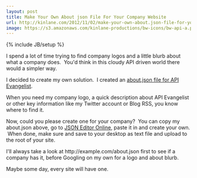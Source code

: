 ```yaml
---
layout: post
title: Make Your Own About json File For Your Company Website
url: http://kinlane.com/2012/11/02/make-your-own-about.json-file-for-your-company-website/
image: https://s3.amazonaws.com/kinlane-productions/bw-icons/bw-api-a.png
---
```

{% include JB/setup %}
<p>
     I spend a lot of time trying to find company logos and a little blurb about what a company does.  You'd think in this cloudy API driven world there would a simpler way.  
</p>
<p>
     I decided to create my own solution.  I created an <a href="http://www.apievangelist.com/about.json" target="_blank">about.json file for API Evangelist</a>.
</p><script src="https://gist.github.com/4003224.js?file=about.json" type="text/javascript">
</script>
<p>
     When you need my company logo, a quick description about API Evangelist or other key information like my Twitter account or Blog RSS, you know where to find it.
</p>
<p>
     Now, could you please create one for your company?  You can copy my about.json above, go to <a href="http://jsoneditoronline.org/">JSON Editor Online</a>, paste it in and create your own.  When done, make sure and save to your desktop as text file and upload to the root of your site.  
</p>
<p>
     I'll always take a look at http://example.com/about.json first to see if a company has it, before Googling on my own for a logo and about blurb.
</p>
<p>
     Maybe some day, every site will have one.
</p>